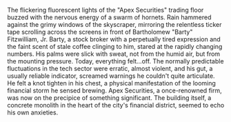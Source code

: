 The flickering fluorescent lights of the "Apex Securities" trading floor buzzed with the nervous energy of a swarm of hornets.  Rain hammered against the grimy windows of the skyscraper, mirroring the relentless ticker tape scrolling across the screens in front of Bartholomew "Barty"  Fitzwilliam, Jr.  Barty, a stock broker with a perpetually tired expression and the faint scent of stale coffee clinging to him, stared at the rapidly changing numbers.  His palms were slick with sweat, not from the humid air, but from the mounting pressure.  Today, everything felt…off.  The normally predictable fluctuations in the tech sector were erratic, almost violent, and his gut, a usually reliable indicator, screamed warnings he couldn't quite articulate.  He felt a knot tighten in his chest, a physical manifestation of the looming financial storm he sensed brewing.  Apex Securities, a once-renowned firm, was now on the precipice of something significant.   The building itself, a concrete monolith in the heart of the city's financial district, seemed to echo his own anxieties.

